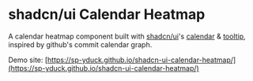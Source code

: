 # shadcn/ui Calendar Heatmap

A calendar heatmap component built with [shadcn/ui](https://ui.shadcn.com/)'s [calendar](https://ui.shadcn.com/docs/components/calendar) & [tooltip](https://ui.shadcn.com/docs/components/tooltip), inspired by github's commit calendar graph.

Demo site: [https://sp-yduck.github.io/shadcn-ui-calendar-heatmap/](https://sp-yduck.github.io/shadcn-ui-calendar-heatmap/)